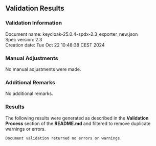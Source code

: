 ## Validation Results

### Validation Information

Document name: keycloak-25.0.4-spdx-2.3_exporter_new.json <br>
Spec version: 2.3 <br>
Creation date: Tue Oct 22 10:48:38 CEST 2024 <br>

### Manual Adjustments

No manual adjustments were made.

### Additional Remarks

No additional remarks.

### Results
The following results were generated as described in the **Validation Process** section
of the **README.md** and filtered to remove duplicate warnings or errors.

```
Document validation returned no errors or warnings.
```
